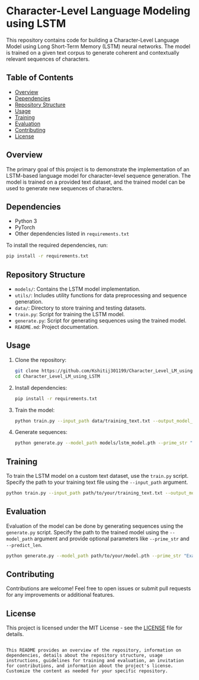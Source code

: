 # Character-Level Language Modeling using LSTM

This repository contains code for building a Character-Level Language Model using Long Short-Term Memory (LSTM) neural networks. The model is trained on a given text corpus to generate coherent and contextually relevant sequences of characters.

## Table of Contents
- [Overview](#overview)
- [Dependencies](#dependencies)
- [Repository Structure](#repository-structure)
- [Usage](#usage)
- [Training](#training)
- [Evaluation](#evaluation)
- [Contributing](#contributing)
- [License](#license)

## Overview
The primary goal of this project is to demonstrate the implementation of an LSTM-based language model for character-level sequence generation. The model is trained on a provided text dataset, and the trained model can be used to generate new sequences of characters.

## Dependencies
- Python 3
- PyTorch
- Other dependencies listed in `requirements.txt`

To install the required dependencies, run:
```bash
pip install -r requirements.txt
```

## Repository Structure
- `models/`: Contains the LSTM model implementation.
- `utils/`: Includes utility functions for data preprocessing and sequence generation.
- `data/`: Directory to store training and testing datasets.
- `train.py`: Script for training the LSTM model.
- `generate.py`: Script for generating sequences using the trained model.
- `README.md`: Project documentation.

## Usage
1. Clone the repository:
   ```bash
   git clone https://github.com/Kshitij301199/Character_Level_LM_using_LSTM.git
   cd Character_Level_LM_using_LSTM
   ```

2. Install dependencies:
   ```bash
   pip install -r requirements.txt
   ```

3. Train the model:
   ```bash
   python train.py --input_path data/training_text.txt --output_model_path models/lstm_model.pth
   ```

4. Generate sequences:
   ```bash
   python generate.py --model_path models/lstm_model.pth --prime_str "Hello, " --predict_len 200
   ```

## Training
To train the LSTM model on a custom text dataset, use the `train.py` script. Specify the path to your training text file using the `--input_path` argument.

```bash
python train.py --input_path path/to/your/training_text.txt --output_model_path path/to/save/model.pth
```

## Evaluation
Evaluation of the model can be done by generating sequences using the `generate.py` script. Specify the path to the trained model using the `--model_path` argument and provide optional parameters like `--prime_str` and `--predict_len`.

```bash
python generate.py --model_path path/to/your/model.pth --prime_str "Example starting text" --predict_len 300
```

## Contributing
Contributions are welcome! Feel free to open issues or submit pull requests for any improvements or additional features.

## License
This project is licensed under the MIT License - see the [LICENSE](LICENSE) file for details.
```

This README provides an overview of the repository, information on dependencies, details about the repository structure, usage instructions, guidelines for training and evaluation, an invitation for contributions, and information about the project's license. Customize the content as needed for your specific repository.